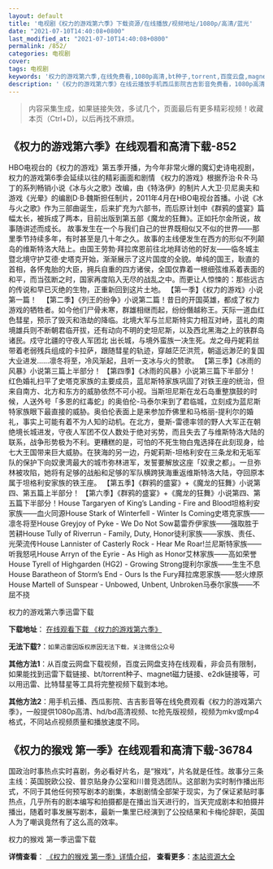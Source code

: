 ```yaml
---
layout: default
title: '电视剧《权力的游戏第六季》下载资源/在线播放/视频地址/1080p/高清/蓝光'
date: "2021-07-10T14:40:08+0800"
last_modified_at: "2021-07-10T14:40:08+0800"
permalink: /852/
categories: 电视剧
cover:
tags: 电视剧
keywords: '权力的游戏第六季,在线免费看,1080p高清,bt种子,torrent,百度云盘,magnet,磁力链,迅雷下载资源'
description: '《权力的游戏第六季》在线云播放手机西瓜影院吉吉影音免费看，1080p高清bd/hd未删减完整版和tc抢先枪版，mkv/mp4格式，附带bt/torrent种子、magnet/磁力链、百度云盘、网盘资源迅雷下载链接'
---
```


>内容采集生成，如果链接失效，多试几个，页面最后有更多精彩视频！收藏本页（Ctrl+D)，以后再找不麻烦。


## 《权力的游戏第六季》在线观看和高清下载-852

HBO电视台的《权力的游戏》第五季开播，为今年非常火爆的魔幻史诗电视剧，权力的游戏第6季会延续以往的精彩画面和剧情  《权力的游戏》根据乔治·R·R·马丁的系列畅销小说《冰与火之歌》改编，由《特洛伊》的制片人大卫·贝尼奥夫和游戏《光晕》的编剧D·B·魏斯担任制片，2011年4月在HBO电视台首播。小说《冰与火之歌》作为三部曲诞生，后来扩充为六部书，而后原计划中《群鸦的盛宴》篇幅太长，被拆成了两本，目前出版到第五部《魔龙的狂舞》。正如托尔金所说，故事随讲述而成长。    故事发生在一个与我们自己的世界既相似又不似的世界——那里季节持续多年，有时甚至是几十年之久。故事的主线便发生在西方的形似不列颠岛的维斯特洛大陆上。由国王劳勃·拜拉席恩前往北地拜访他的好友——临冬城主暨北境守护艾德·史塔克开始，渐渐展示了这片国度的全貌。单纯的国王，耿直的首相，各怀鬼胎的大臣，拥兵自重的四方诸侯，全国仅靠着一根细弦维系着表面的和平，而当弦断之时，国家再度陷入无尽的战乱之中。而更让人惊悚的：那些远古的传说和早已灭绝的生物，正重新回到这片土地。   【第一季】《权力的游戏》小说第一篇！ 　【第二季】《列王的纷争》小说第二篇！昔日的开国英雄，都成了权力游戏的牺牲者。如今他们尸骨未寒，群雄相继而起，纷纷僭越称王。天际一道血红色彗星，预示了毁灭和浩劫的降临。北境大军与兰尼斯特实力相互对峙，蓝礼的南境雄兵则不断朝君临开拔，还有动向不明的史坦尼斯，以及西北黑海之上的铁群岛诸民。戍守北疆的守夜人军团北 出长城，与境外蛮族一决生死。龙之母丹妮莉丝带着老弱残兵组成的卡拉萨，跟随彗星的轨迹，穿越茫茫洪荒，朝遥远渺茫的复国大业进发……凛冬将至，冷风渐起，且听一支冰与火的赞歌。   【第三季】《冰雨的风暴》小说第三篇上半部分！   【第四季】《冰雨的风暴》小说第三篇下半部分！ 红色婚礼扫平了史塔克家族的主要成员，蓝尼斯特家族巩固了对铁王座的统治，但来自南方、北方和东方的威胁依然不可小视。当斯坦尼斯在龙石岛重整旗鼓的时候，人送外号「多恩的红毒蛇」的奥伯伦-马泰尔来到了君临城，立刻成为蓝尼斯特家族眼下最直接的威胁。奥伯伦表面上是来参加乔佛里和马格丽-提利尔的婚礼，事实上可能有着不为人知的动机。在北方，曼斯-雷德率领的野人大军正在朝绝境长城进发，守夜人军团不仅人数处于绝对劣势，而且失去了与维斯特洛大陆的联系，战争形势极为不利。更糟糕的是，可怕的不死生物白鬼选择在此刻现身，给七大王国带来巨大威胁。在狭海的另一边，丹妮莉斯-坦格利安在三条龙和无垢军队的保护下向奴隶湾最大的城市弥林进军，发誓要解放这座「奴隶之都」。一旦弥林被攻陷，她将有足够的战船和足够的军队横跨狭海重返维斯特洛大陆，夺回原本属于坦格利安家族的铁王座。   【第五季】《群鸦的盛宴》+《魔龙的狂舞》小说第四、第五篇上半部分！   【第六季】《群鸦的盛宴》+《魔龙的狂舞》小说第四、第五篇下半部分！House Targaryen of King’s Landing - Fire and Blood坦格利安家族——血火同源House Stark of Winterfell - Winter Is Coming史塔克家族——凛冬将至House Greyjoy of Pyke - We Do Not Sow葛雷乔伊家族——强取胜于苦耕House Tully of Riverrun - Family, Duty, Honor徒利家族——家族、责任、光荣流传House Lannister of Casterly Rock - Hear Me Roar!兰尼斯特家族——听我怒吼House Arryn of the Eyrie - As High as Honor艾林家族——高如荣誉House Tyrell of Highgarden (HG2) - Growing Strong提利尔家族——生生不息House Baratheon of Storm’s End - Ours Is the Fury拜拉席恩家族——怒火燎原House Martell of Sunspear - Unbowed, Unbent, Unbroken马泰尔家族——不屈不挠


权力的游戏第六季迅雷下载

**下载地址**： [在线观看下载 《权力的游戏第六季》](https://www.993dy.com//vod-detail-id-27345.html) 


**无法下载?**：`如果迅雷因版权原因无法下载，关注微信公众号 `

**其他方法1**：从百度云网盘下载视频，百度云网盘支持在线观看，非会员有限制，如果能找到迅雷下载链接、bt/torrent种子、magnet磁力链接、e2dk链接等，可以用迅雷、比特彗星等工具将完整视频下载到本地。

**其他方法2**：用手机云播、西瓜影院、吉吉影音等在线免费观看《权力的游戏第六季》，一般提供1080p高清、hd/bd高清视频、tc抢先版视频，视频为mkv或mp4格式，不同站点视频质量和播放速度不同。


## 《权力的猴戏 第一季》在线观看和高清下载-36784

国政治时事热点实时喜剧，务必看好片名，是“猴戏”，片名就是任性。故事分三条主线：英国脱欧公投、普京贴身办公室和川普竞选团队。这部剧为实时制作播出形式，不同于其他任何预写剧本的剧集，本剧剧情全部架于现实，为了保证紧贴时事热点，几乎所有的剧本编写和拍摄都是在播出当天进行的，当天完成剧本和拍摄并播出，随着时事发展写剧本，最新一集里已经演到了公投结果和卡梅伦辞职，英国人为了嘲讽竟然有了这么高的效率。


权力的猴戏 第一季迅雷下载

**详情查看**： [《权力的猴戏 第一季》详情介绍](/movie/36784/)， **查看更多**：[本站资源大全](/movie/t/all/)

